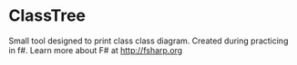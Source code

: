 # ClassTree
Small tool designed to print class class diagram. Created during practicing in f#.
Learn more about F# at http://fsharp.org
